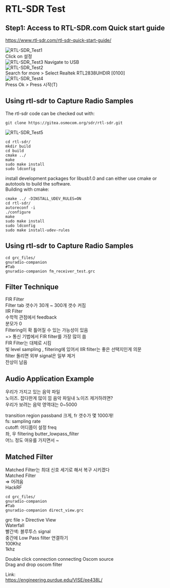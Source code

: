 # RTL-SDR Test
## Step1: Access to RTL-SDR.com Quick start guide 
https://www.rtl-sdr.com/rtl-sdr-quick-start-guide/ <br/>

![RTL-SDR_Test1](https://github.com/growingpenguin/growingpenguin.github.io/assets/110277903/d15ec6c7-6d61-44c7-85a3-4f982938c36d) <br/>
Click on 설정 <br/>
![RTL-SDR_Test3](https://github.com/growingpenguin/growingpenguin.github.io/assets/110277903/801f4c43-e073-49b6-ba7c-59688301264d)
Navigate to USB <br/>
![RTL-SDR_Test2](https://github.com/growingpenguin/growingpenguin.github.io/assets/110277903/21d9b698-4a1c-44da-9f9b-efe4ae66fdc7) <br/>
Search for more > Select Realtek RTL2838UHDIR [0100] <br/>
![RTL-SDR_Test4](https://github.com/growingpenguin/growingpenguin.github.io/assets/110277903/5e06fa5b-3264-4bf3-84b4-ff4eda2c2f20) <br/>
Press Ok > Press 시작(T) <br/>


## Using rtl-sdr to Capture Radio Samples
The rtl-sdr code can be checked out with: <br/>
```
git clone https://gitea.osmocom.org/sdr/rtl-sdr.git
```
![RTL-SDR_Test5](https://github.com/growingpenguin/growingpenguin.github.io/assets/110277903/f0ff60d9-80ed-4c20-8250-f5a823274f75) <br/>
```
cd rtl-sdr/
mkdir build
cd build
cmake ../
make
sudo make install
sudo ldconfig
```
install development packages for libusb1.0 and can either use cmake or autotools to build the software. <br/>
Building with cmake: <br/>
```
cmake ../ -DINSTALL_UDEV_RULES=ON
cd rtl-sdr/
autoreconf -i
./configure
make
sudo make install
sudo ldconfig
sudo make install-udev-rules
```

## Using rtl-sdr to Capture Radio Samples
```
cd grc_files/
gnuradio-companion 
#Tab
gnuradio-companion fm_receiver_test.grc
```

## Filter Technique 
FIR Filter <br/>
Filter tab 갯수가 30개 ~ 300개 갯수 커짐 <br/>
IIR Filter <br/>
수학적 관점에서 feedback <br/>
분모가 0 <br/>
Filtering이 확 틀어질 수 있는 가능성이 있음 <br/>
=> 통신 기법에서 FIR filter를 가장 많이 씀 <br/>
FIR Filter는 대체로 시킴 <br/>
빛 level sampling , filtering에 있어서 IIR filter는 좋은 선택지인게 의문 <br/>
filter 돌리면 외부 signal은 일부 제거 <br/>
잔상이 남음 <br/>

## Audio Application Example
우리가 가지고 있는 음악 파일 <br/>
노이즈. 잡다한게 많이 낌
음악 파일내 노이즈 제거하려면? <br/>
우리가 보려는 음악 영역대는 0~5000 <br/>

transition region passband 크게, fr 갯수가 몇 1000개! <br/>
fs: sampling rate <br/>
cutoff: 어디쯤이 설정 freq <br/>
좌, 우 filtering
butter_lowpass_filter <br/>
어느 정도 여유를 가지면서 ~ <br/>

## Matched Filter
Matched Filter는 최대 신호 세기로 해서 복구 시키겠다 <br/>
Matched Filter <br/>
=> 어려움 <br/>
HackRF <br/>
```
cd grc_files/
gnuradio-companion 
#Tab
gnuradio-companion direct_view.grc
```
grc file > Directive View <br/>
Waterfall <br/>
빨간색: 블루투스 signal <br/>
중간에 Low Pass filter 연결하기 <br/>
100Khz  <br/>
1khz <br/>

Double click connection connecting Oscom source <br/>
Drag and drop oscom filter <br/>


Link: <br/>
https://engineering.purdue.edu/VISE/ee438L/ <br/>







